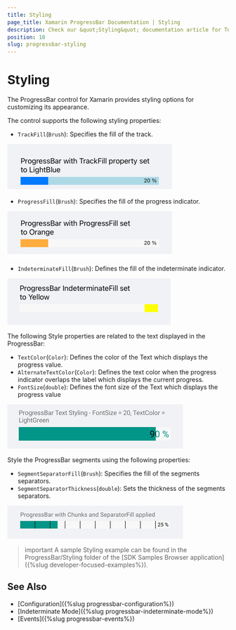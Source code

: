 ```yaml
---
title: Styling
page_title: Xamarin ProgressBar Documentation | Styling
description: Check our &quot;Styling&quot; documentation article for Telerik ProgressBar for Xamarin control.
position: 10
slug: progressbar-styling
---
```


# Styling

The ProgressBar control for Xamarin provides styling options for customizing its appearance.

The control supports the following styling properties:

* `TrackFill`(`Brush`): Specifies the fill of the track.

<snippet id='progressbar-styling-trackfill'/>

![ProgressBar Track Fill](images/progressbar-styling-track-fill.png)

* `ProgressFill`(`Brush`): Specifies the fill of the progress indicator.

<snippet id='progressbar-styling-progressfill'/>

![ProgressBar Progress Fill](images/progressbar-styling-progress-fill.png)

* `IndeterminateFill`(`Brush`): Defines the fill of the indeterminate indicator.

<snippet id='progressbar-styling-indeterminatefill'/>

![ProgressBar Text Styling](images/styling-indeterminate-fill.png)

The following Style properties are related to the text displayed in the ProgressBar:

* `TextColor`(`Color`): Defines the color of the Text which displays the progress value.
* `AlternateTextColor`(`Color`): Defines the text color when the progress indicator overlaps the label which displays the current progress.
* `FontSize`(`double`): Defines the font size of the Text which displays the progress value

<snippet id='progressbar-styling-text'/>

![ProgressBar Text Styling](images/progressbar-styling-text.png)

Style the ProgressBar segments using the following properties:

* `SegmentSeparatorFill`(`Brush`): Specifies the fill of the segments separators.
* `SegmentSeparatorThickness`(`double`): Sets the thickness of the segments separators.

<snippet id='progressbar-styling-separator-segments'/>

![ProgressBar Segments Separator Fill](images/progressbar-styling-segments-separator.png)

>important A sample Styling example can be found in the ProgressBar/Styling folder of the [SDK Samples Browser application]({%slug developer-focused-examples%}).

## See Also

- [Configuration]({%slug progressbar-configuration%})
- [Indeterminate Mode]({%slug progressbar-indeterminate-mode%})
- [Events]({%slug progressbar-events%})

